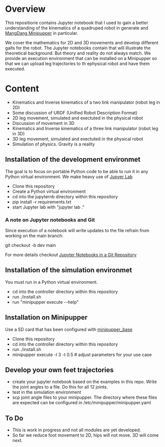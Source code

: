 # Overview

This repositiorie contains Jupyter notebook that I used to gain a better understanding of the kinematics of a quadruped robot in generate and <a href="https://github.com/mangdangroboticsclub/QuadrupedRobot">MangDang Minipupper</a> in particular.

We cover the mathematics for 2D and 3D movements and develop different gaits for the robot. The Jupyter notebooks contain that will illustrate the theoretical background. But theory and reality do not always match. We provide an execution environment that can be installed on a Minipupper so that we can upload leg trajectories to th ephysical robot and have them executed.

# Content

- Kinematics and Inverse kinematics of a two link manipulator (robot leg in 2D)
- Some discussion of URDF (Unified Robot Description Format)
- 2D leg movement, simulated and exectuted in the physical robot
- Discussion of movement in 3D
- Kinematics and Inverse kinematics of a three link manipulator (robot leg in 3D)
- 3D leg movement, simulated and exectuted in the physical robot
- Simulation of physics. Gravity is a reality

## Installation of the development environmet

The goal is to focus on portable Python code to be able to run it in any Python virtual environment. We make heavy use of <a href="https://blog.jupyter.org/jupyterlab-is-ready-for-users-5a6f039b8906">Jupyer Lab</a>

- Clone this repository
- Create a Python virtual environment
- cd into the jupyternb directory within this repository
- pip install -r requirements.txt
- start Jupyter lab with "jupyter lab ."

### A note on Jupyter notebooks and Git

Since execution of a notebook will write updates to the file refrain from working on the main branch:

git checkout -b dev main

For more details checkout <a href="https://mg.readthedocs.io/git-jupyter.html">Jupyter Notebooks in a Git Repository</a>

## Installation of the simulation environmet

You must run in a Python virtual environment.

- cd into the controller directory within this repository
- run ./install.sh
- run "minipupper execute --help"

## Installation on Minipupper

Use a SD card that has been configured with  <a href="https://github.com/hdumcke/minipupper_base">minipupper_base</a>

- Clone this repository
- cd into the controller directory within this repository
- run ./install.sh
- minipupper execute -l 3 -t 0.5 # adjust parameters for your use case

## Develop your own feet trajectories

- create your jupyter notebook based on the examples in this repo. Write the joint angles to a file. Do this for all 12 joints.
- test in the simulation environment
- scp joint angle files to your minipupper. The directory where these files are expected can be configured in /etc/minipupper/minipupper.yaml

## To Do

- This is work in progress and not all modules are yet developed.
- So far we reduce foot movement to 2D, hips will not move. 3D will come next.

